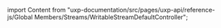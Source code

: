 
import Content from "uxp-documentation/src/pages/uxp-api/reference-js/Global Members/Streams/WritableStreamDefaultController";

<Content query="product=photoshop"/>

